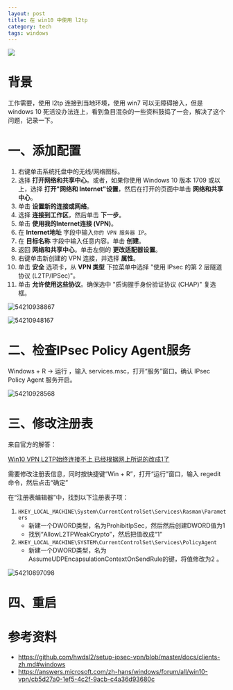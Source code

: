 ```yaml
---
layout: post
title: 在 win10 中使用 l2tp
category: tech
tags: windows 
---
```

![](https://cdn.kelu.org/blog/tags/windows.jpg)

# 背景

工作需要，使用 l2tp 连接到当地环境，使用 win7 可以无障碍接入，但是 windows 10 死活没办法连上，看到鱼目混杂的一些资料鼓捣了一会，解决了这个问题，记录一下。

# 一、添加配置

1. 右键单击系统托盘中的无线/网络图标。
2. 选择 **打开网络和共享中心**。或者，如果你使用 Windows 10 版本 1709 或以上，选择 **打开"网络和 Internet"设置**，然后在打开的页面中单击 **网络和共享中心**。
3. 单击 **设置新的连接或网络**。
4. 选择 **连接到工作区**，然后单击 **下一步**。
5. 单击 **使用我的Internet连接 (VPN)**。
6. 在 **Internet地址** 字段中输入`你的 VPN 服务器 IP`。
7. 在 **目标名称** 字段中输入任意内容。单击 **创建**。
8. 返回 **网络和共享中心**。单击左侧的 **更改适配器设置**。
9. 右键单击新创建的 VPN 连接，并选择 **属性**。
10. 单击 **安全** 选项卡，从 **VPN 类型** 下拉菜单中选择 "使用 IPsec 的第 2 层隧道协议 (L2TP/IPSec)"。
11. 单击 **允许使用这些协议**。确保选中 "质询握手身份验证协议 (CHAP)" 复选框。

![54210938867](D:\GitHub\kelvinblood.github.com\_posts\1542109388672.png)

![54210948167](D:\GitHub\kelvinblood.github.com\_posts\1542109481677.png)

# 二、检查IPsec Policy Agent服务

Windows + R -> 运行 ，输入 services.msc，打开“服务”窗口。确认 IPsec Policy Agent 服务开启。

![54210928568](D:\GitHub\kelvinblood.github.com\_posts\1542109285685.png)

# 三、修改注册表

来自官方的解答：

[Win10 VPN L2TP始终连接不上 已经根据网上所说的改成1了](https://answers.microsoft.com/zh-hans/windows/forum/all/win10-vpn/cb5d27a0-1ef5-4c2f-9acb-c4a36d93680c)

需要修改注册表信息，同时按快捷键“Win + R”，打开“运行”窗口，输入 regedit 命令，然后点击“确定”

   在“注册表编辑器”中，找到以下注册表子项：

1. `HKEY_LOCAL_MACHINE\System\CurrentControlSet\Services\Rasman\Parameters`
   * 新建一个DWORD类型，名为ProhibitIpSec，然后然后创建DWORD值为1
   * 找到“AllowL2TPWeakCrypto”，然后把值改成“1”
2. `HKEY_LOCAL_MACHINE\SYSTEM\CurrentControlSet\Services\PolicyAgent`
   * 新建一个DWORD类型，名为AssumeUDPEncapsulationContextOnSendRule的键，将值修改为2 。

![54210897098](D:\GitHub\kelvinblood.github.com\_posts/1542108970985.png)



# 四、重启

# 参考资料

* <https://github.com/hwdsl2/setup-ipsec-vpn/blob/master/docs/clients-zh.md#windows>
* <https://answers.microsoft.com/zh-hans/windows/forum/all/win10-vpn/cb5d27a0-1ef5-4c2f-9acb-c4a36d93680c>

